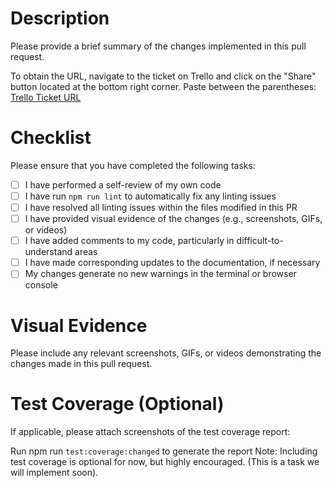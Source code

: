 # Description

Please provide a brief summary of the changes implemented in this pull request.

To obtain the URL, navigate to the ticket on Trello and click on the "Share" button located at the bottom right corner.
Paste between the parentheses: [Trello Ticket URL]()

# Checklist
Please ensure that you have completed the following tasks:

- [ ] I have performed a self-review of my own code
- [ ] I have run ``` npm run lint ``` to automatically fix any linting issues
- [ ] I have resolved all linting issues within the files modified in this PR
- [ ] I have provided visual evidence of the changes (e.g., screenshots, GIFs, or videos)
- [ ] I have added comments to my code, particularly in difficult-to-understand areas
- [ ] I have made corresponding updates to the documentation, if necessary
- [ ] My changes generate no new warnings in the terminal or browser console

# Visual Evidence
Please include any relevant screenshots, GIFs, or videos demonstrating the changes made in this pull request.

# Test Coverage (Optional)
If applicable, please attach screenshots of the test coverage report:

Run npm run ``` test:coverage:changed ``` to generate the report
Note: Including test coverage is optional for now, but highly encouraged. (This is a task we will implement soon).
